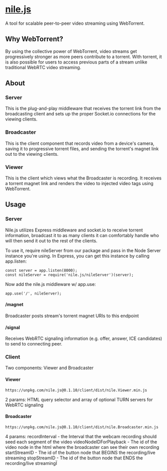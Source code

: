 # [nile.js][website]
A tool for scalable peer-to-peer video streaming using WebTorrent.

## Why WebTorrent?
By using the collective power of WebTorrent, video streams get progressively stronger as more peers contribute to a torrent. With torrent, it is also possible for users to access previous parts of a stream unlike traditional WebRTC video streaming.

## About
### Server
This is the plug-and-play middleware that receives the torrent link from the broadcasting client and sets up the proper Socket.io connections for the viewing clients.
### Broadcaster
This is the client component that records video from a device's camera, saving it to progressive torrent files, and sending the torrent's magnet link out to the viewing clients.
### Viewer
This is the client which views what the Broadcaster is recording. It receives a torrent magnet link and renders the video to injected video tags using WebTorrent.

## Usage
### Server
Nile.js utilizes Express middleware and socket.io to receive torrent information, broadcast it to as many clients it can comfortably handle who will then send it out to the rest of the clients.

To use it, require nileServer from our package and pass in the Node Server instance you're using. In Express, you can get this instance by calling app.listen:
```
const server = app.listen(8000);
const nileServer = require('nile.js/nileServer')(server);
```

Now add the nile.js middleware w/ app.use:
```
app.use('/', nileServer);
```
#### /magnet
Broadcaster posts stream's torrent magnet URIs to this endpoint
#### /signal
Receives WebRTC signaling information (e.g. offer, answer, ICE candidates) to send to connecting peer.
### Client
Two components: Viewer and Broadcaster
#### Viewer
```
https://unpkg.com/nile.js@0.1.10/client/dist/nile.Viewer.min.js
```

2 params: HTML query selector and array of optional TURN servers for WebRTC signaling
#### Broadcaster
```
https://unpkg.com/nile.js@0.1.10/client/dist/nile.Broadcaster.min.js
```

4 params:
recordInterval - the Interval that the webcam recording should seed each segment of the video
videoNodeIDForPlayback - The id of the video node in the html where the broadcaster can see their own recording
startStreamID - The id of the button node that BEGINS the recording/live streaming
stopStreamID - The id of the button node that ENDS the recording/live streamingÏ

[website]: http://www.nilejs.com

